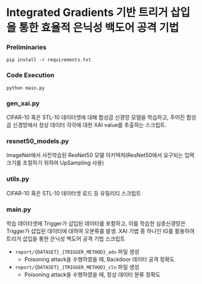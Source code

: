 # Integrated Gradients 기반 트리거 삽입을 통한 효율적 은닉성 백도어 공격 기법
 
### Preliminaries
```
pip install -r requirements.txt
```

### Code Execution
```
python main.py
```

### gen_xai.py
CIFAR-10 혹은 STL-10 데이터셋에 대해 합성곱 신경망 모델을 학습하고, 주어진 합성곱 신경망에서 정상 데이터 각각에 대한 XAI value를 추출하는 스크립트.

### resnet50_models.py
ImageNet에서 사전학습된 ResNet50 모델 아키텍처(ResNet50에서 요구되는 입력 크기를 조절하기 위하여 UpSampling 사용)

### utils.py
CIFAR-10 혹은 STL-10 데이터셋 로드 등 유틸리티 스크립트

### main.py
학습 데이터셋에 Trigger가 삽입된 데이터를 포함하고, 이를 학습한 심층신경망은 Trigger가 삽입된 데이터에 대하여 오분류를 발생. XAI 기법 중 하나인 IG를 활용하여 트리거 삽입을 통한 은닉성 백도어 공격 기법 스크립트
- `report/{DATASET}_{TRIGGER_METHOD}_adv` 파일 생성
  - Poisoning attack을 수행하였을 때, Backdoor 데이터 공격 정확도
- `report/{DATASET}_{TRIGGER_METHOD}_cln` 파일 생성
  - Poisoning attack을 수행하였을 때, 정상 데이터 분류 정확도